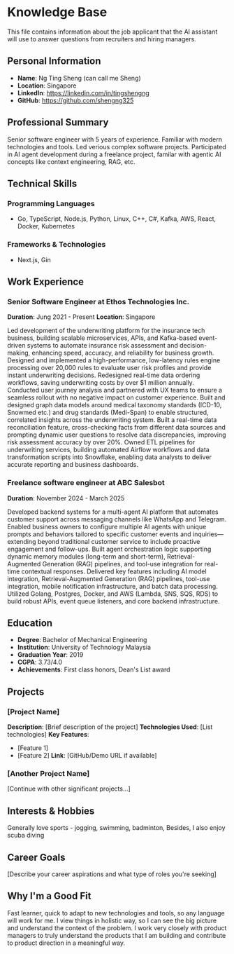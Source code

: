 # Knowledge Base

This file contains information about the job applicant that the AI assistant will use to answer questions from recruiters and hiring managers.

## Personal Information
- **Name**: Ng Ting Sheng (can call me Sheng)
- **Location**: Singapore
- **LinkedIn**: https://linkedin.com/in/tingshengng
- **GitHub**: https://github.com/shengng325

## Professional Summary
Senior software engineer with 5 years of experience.
Familiar with modern technologies and tools.
Led verious complex software projects.
Participated in AI agent development during a freelance project, familar with agentic AI concepts like context engineering, RAG, etc.

## Technical Skills

### Programming Languages
- Go, TypeScript, Node.js, Python, Linux, C++, C#, Kafka, AWS, React, Docker, Kubernetes

### Frameworks & Technologies
- Next.js, Gin


## Work Experience

### Senior Software Engineer at Ethos Technologies Inc.
**Duration**: Jung 2021 - Present
**Location**: Singapore

Led development of the underwriting platform for the insurance tech business, building scalable microservices, APIs, and Kafka-based event-driven systems to automate insurance risk assessment and decision-making, enhancing speed, accuracy, and reliability for business growth.
Designed and implemented a high-performance, low-latency rules engine processing over 20,000 rules to evaluate user risk profiles and provide instant underwriting decisions.
Redesigned real-time data ordering workflows, saving underwriting costs by over $1 million annually. Conducted user journey analysis and partnered with UX teams to ensure a seamless rollout with no negative impact on customer experience.
Built and designed graph data models around medical taxonomy standards (ICD-10, Snowmed etc.) and drug standards (Medi-Span) to enable structured, correlated insights across the underwriting system.
Built a real-time data reconciliation feature, cross-checking facts from different data sources and prompting dynamic user questions to resolve data discrepancies, improving risk assessment accuracy by over 20%.
Owned ETL pipelines for underwriting services, building automated Airflow workflows and data transformation scripts into Snowflake, enabling data analysts to deliver accurate reporting and business dashboards.


### Freelance software engineer at ABC Salesbot
**Duration**: November 2024 - March 2025

Developed backend systems for a multi-agent AI platform that automates customer support across messaging channels like WhatsApp and Telegram.
Enabled business owners to configure multiple AI agents with unique prompts and behaviors tailored to specific customer events and inquiries—extending beyond traditional customer service to include proactive engagement and follow-ups.
Built agent orchestration logic supporting dynamic memory modules (long-term and short-term), Retrieval-Augmented Generation (RAG) pipelines, and tool-use integration for real-time contextual responses. 
Delivered key features including AI model integration, Retrieval-Augmented Generation (RAG) pipelines, tool-use integration, mobile notification infrastructure, and batch data processing.
Utilized Golang, Postgres, Docker, and AWS (Lambda, SNS, SQS, RDS) to build robust APIs, event queue listeners, and core backend infrastructure.


## Education
- **Degree**: Bachelor of Mechanical Engineering
- **Institution**: University of Technology Malaysia
- **Graduation Year**: 2019
- **CGPA**: 3.73/4.0
- **Achievements**: First class honors, Dean's List award

## Projects

### [Project Name]
**Description**: [Brief description of the project]
**Technologies Used**: [List technologies]
**Key Features**: 
- [Feature 1]
- [Feature 2]
**Link**: [GitHub/Demo URL if available]

### [Another Project Name]
[Continue with other significant projects...]


## Interests & Hobbies
Generally love sports - jogging, swimming, badminton, Besides, I also enjoy scuba diving

## Career Goals
[Describe your career aspirations and what type of roles you're seeking]

## Why I'm a Good Fit
Fast learner, quick to adapt to new technologies and tools, so any language will work for me.
I view things in holistic way, so I can see the big picture and understand the context of the problem. I work very closely with product managers to truly understand the products that I am building and contribute to product direction in a meaningful way. 